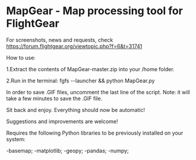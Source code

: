 # MapGear - Map processing tool for FlightGear

For screenshots, news and requests, check https://forum.flightgear.org/viewtopic.php?f=6&t=31741

How to use:

1.Extract the contents of MapGear-master.zip into your /home folder.

2.Run in the terminal: fgfs --launcher  && python MapGear.py

In order to save .GIF files, uncomment the last line of the script. Note: it will take a few minutes to save the .GIF file.





Sit back and enjoy. Everything should now be automatic!

Suggestions and improvements are welcome!

Requires the following Python libraries to be previously installed on your system:

-basemap;
-matplotlib;
-geopy;
-pandas;
-numpy;

